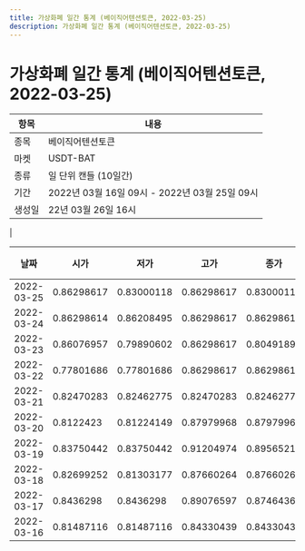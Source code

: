 ```yaml
---
title: 가상화폐 일간 통계 (베이직어텐션토큰, 2022-03-25)
description: 가상화폐 일간 통계 (베이직어텐션토큰, 2022-03-25)
---
```


가상화폐 일간 통계 (베이직어텐션토큰, 2022-03-25)
===

|항목|내용|
|--|--|
|종목|베이직어텐션토큰|
|마켓|USDT-BAT|
|종류|일 단위 캔들 (10일간)|
|기간|2022년 03월 16일 09시 - 2022년 03월 25일 09시|
|생성일|22년 03월 26일 16시|
|

|날짜|시가|저가|고가|종가|비고|
|--|--|--|--|--|--|
|2022-03-25|0.86298617|0.83000118|0.86298617|0.83000118|    |
|2022-03-24|0.86298614|0.86208495|0.86298617|0.86298617|    |
|2022-03-23|0.86076957|0.79890602|0.86298617|0.80491897|    |
|2022-03-22|0.77801686|0.77801686|0.86298617|0.86298617|    |
|2022-03-21|0.82470283|0.82462775|0.82470283|0.82462775|    |
|2022-03-20|0.8122423|0.81224149|0.87979968|0.87979968|    |
|2022-03-19|0.83750442|0.83750442|0.91204974|0.89565218|    |
|2022-03-18|0.82699252|0.81303177|0.87660264|0.87660264|    |
|2022-03-17|0.8436298|0.8436298|0.89076597|0.87464365|    |
|2022-03-16|0.81487116|0.81487116|0.84330439|0.84330439|    |

